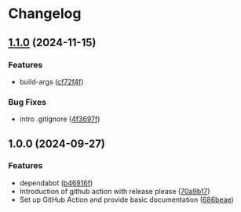 # Changelog

## [1.1.0](https://github.com/devredops/cicd-build-push-on-gcp-action/compare/v1.0.0...v1.1.0) (2024-11-15)


### Features

* build-args ([cf72f4f](https://github.com/devredops/cicd-build-push-on-gcp-action/commit/cf72f4f3acd217a1829d7607f86a82e2c6e7a786))


### Bug Fixes

* intro .gitignore ([4f3697f](https://github.com/devredops/cicd-build-push-on-gcp-action/commit/4f3697fd2fcfb79520dee38ba97add5398665232))

## 1.0.0 (2024-09-27)


### Features

* dependabot ([b46916f](https://github.com/devredops/cicd-build-push-action-on-gcp/commit/b46916f7d55bde2eb3ec94aa9e11ddb911ed4ab4))
* Introduction of github action with release please ([70a9b17](https://github.com/devredops/cicd-build-push-action-on-gcp/commit/70a9b1747d5436081296fe1eb8c3f0507c734854))
* Set up GitHub Action and provide basic documentation ([686beae](https://github.com/devredops/cicd-build-push-action-on-gcp/commit/686beae87585fac005f6e03966698787c6b5d93b))
